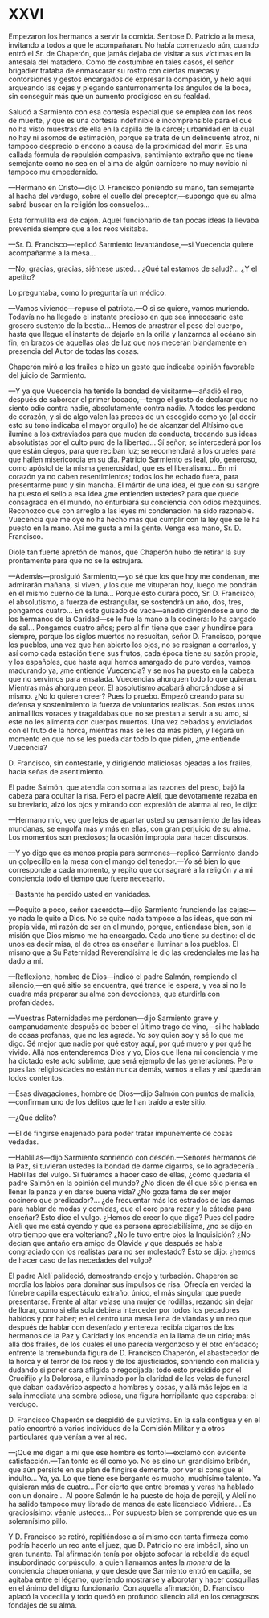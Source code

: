 # XXVI

Empezaron los hermanos a servir la comida. Sentose D. Patricio a la mesa,
invitando a todos a que le acompañaran. No había comenzado aún, cuando entró el
Sr. de Chaperón, que jamás dejaba de visitar a sus víctimas en la antesala del
matadero. Como de costumbre en tales casos, el señor brigadier trataba de
enmascarar su rostro con ciertas muecas y contorsiones y gestos encargados de
expresar la compasión, y helo aquí arqueando las cejas y plegando
santurronamente los ángulos de la boca, sin conseguir más que un aumento
prodigioso en su fealdad.

Saludó a Sarmiento con esa cortesía especial que se emplea con los reos de
muerte, y que es una cortesía indefinible e incomprensible para el que no ha
visto muestras de ella en la capilla de la cárcel; urbanidad en la cual no hay
ni asomos de estimación, porque se trata de un delincuente atroz, ni tampoco
desprecio o encono a causa de la proximidad del morir. Es una callada fórmula
de repulsión compasiva, sentimiento extraño que no tiene semejante como no sea
en el alma de algún carnicero no muy novicio ni tampoco mu empedernido.

—Hermano en Cristo—dijo D. Francisco poniendo su mano, tan semejante al hacha
del verdugo, sobre el cuello del preceptor,—supongo que su alma sabrá buscar
en la religión los consuelos...

Esta formulilla era de cajón. Aquel funcionario de tan pocas ideas la llevaba
prevenida siempre que a los reos visitaba.

—Sr. D. Francisco—replicó Sarmiento levantándose,—si Vuecencia quiere
acompañarme a la mesa...

—No, gracias, gracias, siéntese usted... ¿Qué tal estamos de salud?... ¿Y el
apetito?

Lo preguntaba, como lo preguntaría un médico.

—Vamos viviendo—repuso el patriota.—O si se quiere, vamos muriendo. Todavía
no ha llegado el instante precioso en que sea innecesario este grosero sustento
de la bestia... Hemos de arrastrar el peso del cuerpo, hasta que llegue el
instante de dejarlo en la orilla y lanzarnos al océano sin fin, en brazos de
aquellas olas de luz que nos mecerán blandamente en presencia del Autor de
todas las cosas.

Chaperón miró a los frailes e hizo un gesto que indicaba opinión favorable del
juicio de Sarmiento.

—Y ya que Vuecencia ha tenido la bondad de visitarme—añadió el reo, después de
saborear el primer bocado,—tengo el gusto de declarar que no siento odio
contra nadie, absolutamente contra nadie. A todos les perdono de corazón, y si
de algo valen las preces de un escogido como yo (al decir esto su tono indicaba
el mayor orgullo) he de alcanzar del Altísimo que ilumine a los extraviados
para que muden de conducta, trocando sus ideas absolutistas por el culto puro
de la libertad... Sí señor; se intercederá por los que están ciegos, para que
reciban luz; se recomendará a los crueles para que hallen misericordia en su
día. Patricio Sarmiento es leal, pío, generoso, como apóstol de la misma
generosidad, que es el liberalismo... En mi corazón ya no caben resentimientos;
todos los he echado fuera, para presentarme puro y sin mancha. El mártir de una
idea, el que con su sangre ha puesto el sello a esa idea ¿me entienden ustedes?
para que quede consagrada en el mundo, no enturbiará su conciencia con odios
mezquinos. Reconozco que con arreglo a las leyes mi condenación ha sido
razonable. Vuecencia que me oye no ha hecho más que cumplir con la ley que se
le ha puesto en la mano. Así me gusta a mí la gente. Venga esa mano, Sr. D.
Francisco.

Diole tan fuerte apretón de manos, que Chaperón hubo de retirar la suy
prontamente para que no se la estrujara.

—Además—prosiguió Sarmiento,—yo sé que los que hoy me condenan, me admirarán
mañana, si viven, y los que me vituperan hoy, luego me pondrán en el mismo
cuerno de la luna... Porque esto durará poco, Sr. D. Francisco; el absolutismo,
a fuerza de estrangular, se sostendrá un año, dos, tres, pongamos cuatro... En
este guisado de vaca—añadió dirigiéndose a uno de los hermanos de la
Caridad—se le fue la mano a la cocinera: lo ha cargado de sal... Pongamos
cuatro años; pero al fin tiene que caer y hundirse para siempre, porque los
siglos muertos no resucitan, señor D. Francisco, porque los pueblos, una vez
que han abierto los ojos, no se resignan a cerrarlos, y así como cada estación
tiene sus frutos, cada época tiene su sazón propia, y los españoles, que hasta
aquí hemos amargado de puro verdes, vamos madurando ya, ¿me entiende Vuecencia?
y se nos ha puesto en la cabeza que no servimos para ensalada. Vuecencias
ahorquen todo lo que quieran. Mientras más ahorquen peor. El absolutismo
acabará ahorcándose a sí mismo. ¿No lo quieren creer? Pues lo pruebo. Empezó
creando para su defensa y sostenimiento la fuerza de voluntarios realistas. Son
estos unos animalillos voraces y tragaldabas que no se prestan a servir a su
amo, si este no les alimenta con cuerpos muertos. Una vez cebados y enviciados
con el fruto de la horca, mientras más se les da más piden, y llegará un
momento en que no se les pueda dar todo lo que piden, ¿me entiende Vuecencia?

D. Francisco, sin contestarle, y dirigiendo maliciosas ojeadas a los frailes,
hacía señas de asentimiento.

El padre Salmón, que atendía con sorna a las razones del preso, bajó la cabeza
para ocultar la risa. Pero el padre Alelí, que devotamente rezaba en su
breviario, alzó los ojos y mirando con expresión de alarma al reo, le dijo:

—Hermano mío, veo que lejos de apartar usted su pensamiento de las ideas
mundanas, se engolfa más y más en ellas, con gran perjuicio de su alma. Los
momentos son preciosos; la ocasión impropia para hacer discursos.

—Y yo digo que es menos propia para sermones—replicó Sarmiento dando un
golpecillo en la mesa con el mango del tenedor.—Yo sé bien lo que corresponde
a cada momento, y repito que consagraré a la religión y a mi conciencia todo el
tiempo que fuere necesario.

—Bastante ha perdido usted en vanidades.

—Poquito a poco, señor sacerdote—dijo Sarmiento frunciendo las cejas:—yo nada
le quito a Dios. No se quite nada tampoco a las ideas, que son mi propia vida,
mi razón de ser en el mundo, porque, entiéndase bien, son la misión que Dios
mismo me ha encargado. Cada uno tiene su destino: el de unos es decir misa, el
de otros es enseñar e iluminar a los pueblos. El mismo que a Su Paternidad
Reverendísima le dio las credenciales me las ha dado a mí.

—Reflexione, hombre de Dios—indicó el padre Salmón, rompiendo el silencio,—en
qué sitio se encuentra, qué trance le espera, y vea si no le cuadra más
preparar su alma con devociones, que aturdirla con profanidades.

—Vuestras Paternidades me perdonen—dijo Sarmiento grave y campanudamente
después de beber el último trago de vino,—si he hablado de cosas profanas, que
no les agrada. Yo soy quien soy y sé lo que me digo. Sé mejor que nadie por qué
estoy aquí, por qué muero y por qué he vivido. Allá nos entenderemos Dios y yo,
Dios que llena mi conciencia y me ha dictado este acto sublime, que será
ejemplo de las generaciones. Pero pues las religiosidades no están nunca demás,
vamos a ellas y así quedarán todos contentos.

—Esas divagaciones, hombre de Dios—dijo Salmón con puntos de
malicia,—confirman uno de los delitos que le han traído a este sitio.

—¿Qué delito?

—El de fingirse enajenado para poder tratar impunemente de cosas vedadas.

—Hablillas—dijo Sarmiento sonriendo con desdén.—Señores hermanos de la Paz,
si tuvieran ustedes la bondad de darme cigarros, se lo agradecería... Hablillas
del vulgo. Si fuéramos a hacer caso de ellas, ¿cómo quedaría el padre Salmón en
la opinión del mundo? ¿No dicen de él que sólo piensa en llenar la panza y en
darse buena vida? ¿No goza fama de ser mejor cocinero que predicador?... ¿de
frecuentar más los estrados de las damas para hablar de modas y comidas, que el
coro para rezar y la cátedra para enseñar? Esto dice el vulgo. ¿Hemos de creer
lo que diga? Pues del padre Alelí que me está oyendo y que es persona
apreciabilísima, ¿no se dijo en otro tiempo que era volteriano? ¿No le tuvo
entre ojos la Inquisición? ¿No decían que antaño era amigo de Olavide y que
después se había congraciado con los realistas para no ser molestado? Esto se
dijo: ¿hemos de hacer caso de las necedades del vulgo?

El padre Alelí palideció, demostrando enojo y turbación. Chaperón se mordía los
labios para dominar sus impulsos de risa. Ofrecía en verdad la fúnebre capilla
espectáculo extraño, único, el más singular que puede presentarse. Frente al
altar veíase una mujer de rodillas, rezando sin dejar de llorar, como si ella
sola debiera interceder por todos los pecadores habidos y por haber; en el
centro una mesa llena de viandas y un reo que después de hablar con desenfado
y entereza recibía cigarros de los hermanos de la Paz y Caridad y los encendía
en la llama de un cirio; más allá dos frailes, de los cuales el uno parecía
vergonzoso y el otro enfadado; enfrente la tremebunda figura de D. Francisco
Chaperón, el abastecedor de la horca y el terror de los reos y de los
ajusticiados, sonriendo con malicia y dudando si poner cara afligida
o regocijada; todo esto presidido por el Crucifijo y la Dolorosa, e iluminado
por la claridad de las velas de funeral que daban cadavérico aspecto a hombres
y cosas, y allá más lejos en la sala inmediata una sombra odiosa, una figura
horripilante que esperaba: el verdugo.

D. Francisco Chaperón se despidió de su víctima. En la sala contigua y en el
patio encontró a varios individuos de la Comisión Militar y a otros
particulares que venían a ver al reo.

—¡Que me digan a mí que ese hombre es tonto!—exclamó con evidente
satisfacción.—Tan tonto es él como yo. No es sino un grandísimo bribón, que
aún persiste en su plan de fingirse demente, por ver si consigue el indulto...
Ya, ya. Lo que tiene ese bergante es mucho, muchísimo talento. Ya quisieran más
de cuatro... Por cierto que entre bromas y veras ha hablado con un donaire...
Al pobre Salmón le ha puesto de hoja de perejil, y Alelí no ha salido tampoco
muy librado de manos de este licenciado Vidriera... Es graciosísimo: véanle
ustedes... Por supuesto bien se comprende que es un solemnísimo pillo.

Y D. Francisco se retiró, repitiéndose a sí mismo con tanta firmeza como podría
hacerlo un reo ante el juez, que D. Patricio no era imbécil, sino un gran
tunante. Tal afirmación tenía por objeto sofocar la rebeldía de aquel
insubordinado corpúsculo, a quien llamamos antes la *monera* de la conciencia
chaperoniana, y que desde que Sarmiento entró en capilla, se agitaba entre el
légamo, queriendo mostrarse y alborotar y hacer cosquillas en el ánimo del
digno funcionario. Con aquella afirmación, D. Francisco aplacó la vocecilla
y todo quedó en profundo silencio allá en los cenagosos fondajes de su alma.
